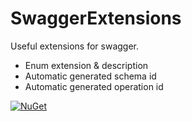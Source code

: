 # SwaggerExtensions

Useful extensions for swagger.

- Enum extension & description
- Automatic generated schema id
- Automatic generated operation id

[![NuGet](https://img.shields.io/nuget/v/Passingwind.SwaggerExtensions?style=flat-square)](https://www.nuget.org/packages/Passingwind.SwaggerExtensions)
